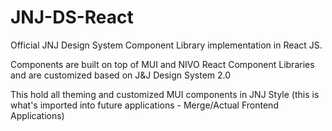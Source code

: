 # JNJ-DS-React
Official JNJ Design System Component Library implementation in React JS.

Components are built on top of MUI and NIVO React Component Libraries and are customized based on J&J Design System 2.0

This hold all theming and customized MUI components in JNJ Style 
(this is what's imported into future applications - Merge/Actual Frontend Applications)
